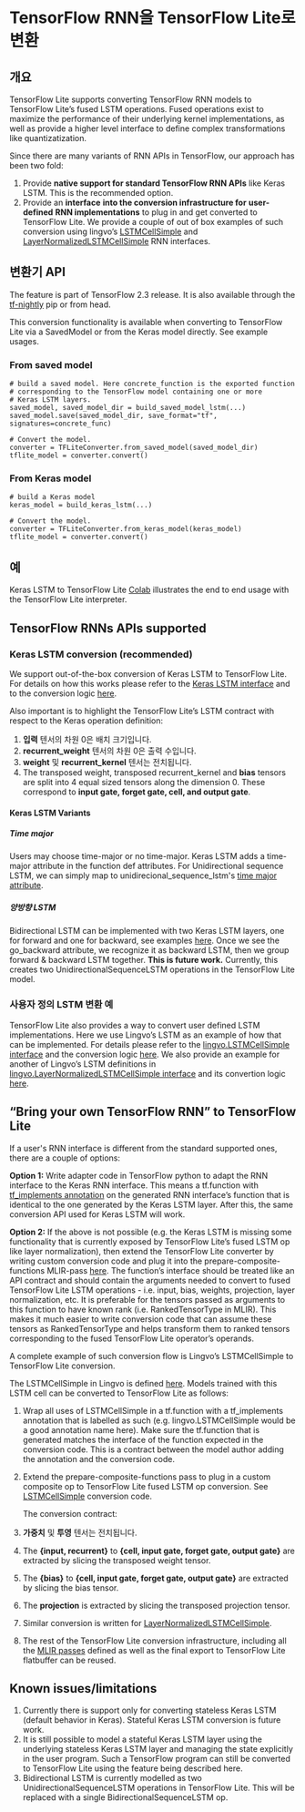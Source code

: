 # TensorFlow RNN을 TensorFlow Lite로 변환

## 개요

TensorFlow Lite supports converting TensorFlow RNN models to TensorFlow Lite’s fused LSTM operations. Fused operations exist to maximize the performance of their underlying kernel implementations, as well as provide a higher level interface to define complex transformations like quantizatization.

Since there are many variants of RNN APIs in TensorFlow, our approach has been two fold:

1. Provide **native support for standard TensorFlow RNN APIs** like Keras LSTM. This is the recommended option.
2. Provide an **interface** **into the conversion infrastructure for** **user-defined** **RNN implementations** to plug in and get converted to TensorFlow Lite. We provide a couple of out of box examples of such conversion using lingvo’s [LSTMCellSimple](https://github.com/tensorflow/tensorflow/blob/82abf0dbf316526cd718ae8cd7b11cfcb805805e/tensorflow/compiler/mlir/lite/transforms/prepare_composite_functions_tf.cc#L130) and [LayerNormalizedLSTMCellSimple](https://github.com/tensorflow/tensorflow/blob/c11d5d8881fd927165eeb09fd524a80ebaf009f2/tensorflow/compiler/mlir/lite/transforms/prepare_composite_functions_tf.cc#L137) RNN interfaces.

## 변환기 API

The feature is part of TensorFlow 2.3 release. It is also available through the [tf-nightly](https://pypi.org/project/tf-nightly/) pip or from head.

This conversion functionality is available when converting to TensorFlow Lite via a SavedModel or from the Keras model directly. See example usages.

### From saved model

<a id="from_saved_model"></a>

```
# build a saved model. Here concrete_function is the exported function
# corresponding to the TensorFlow model containing one or more
# Keras LSTM layers.
saved_model, saved_model_dir = build_saved_model_lstm(...)
saved_model.save(saved_model_dir, save_format="tf", signatures=concrete_func)

# Convert the model.
converter = TFLiteConverter.from_saved_model(saved_model_dir)
tflite_model = converter.convert()
```

### From Keras model

```
# build a Keras model
keras_model = build_keras_lstm(...)

# Convert the model.
converter = TFLiteConverter.from_keras_model(keras_model)
tflite_model = converter.convert()

```

## 예

Keras LSTM to TensorFlow Lite [Colab](https://colab.research.google.com/github/tensorflow/tensorflow/blob/master/tensorflow/lite/examples/experimental_new_converter/Keras_LSTM_fusion_Codelab.ipynb) illustrates the end to end usage with the TensorFlow Lite interpreter.

## TensorFlow RNNs APIs supported

<a id="rnn_apis"></a>

### Keras LSTM conversion (recommended)

We support out-of-the-box conversion of Keras LSTM to TensorFlow Lite. For details on how this works please refer to the [Keras LSTM interface](https://github.com/tensorflow/tensorflow/blob/35a3ab91b42503776f428bda574b74b9a99cd110/tensorflow/python/keras/layers/recurrent_v2.py#L1238)<span style="text-decoration:space;"> </span>and to the conversion logic [here](https://github.com/tensorflow/tensorflow/blob/35a3ab91b42503776f428bda574b74b9a99cd110/tensorflow/compiler/mlir/lite/utils/lstm_utils.cc#L627).

Also important is to highlight the TensorFlow Lite’s LSTM contract with respect to the Keras operation definition:

1. **입력** 텐서의 차원 0은 배치 크기입니다.
2. **recurrent_weight** 텐서의 차원 0은 출력 수입니다.
3. **weight** 및 **recurrent_kernel** 텐서는 전치됩니다.
4. The transposed weight, transposed recurrent_kernel and **bias** tensors are split into 4 equal sized tensors along the dimension 0. These correspond to **input gate, forget gate, cell, and output gate**.

#### Keras LSTM Variants

##### Time major

Users may choose time-major or no time-major. Keras LSTM adds a time-major attribute in the function def attributes. For Unidirectional sequence LSTM, we can simply map to unidirecional_sequence_lstm's [time major attribute](https://github.com/tensorflow/tensorflow/blob/35a3ab91b42503776f428bda574b74b9a99cd110/tensorflow/compiler/mlir/lite/ir/tfl_ops.td#L3902).

##### 양방향 LSTM

Bidirectional LSTM can be implemented with two Keras LSTM layers, one for forward and one for backward, see examples [here](https://github.com/tensorflow/tensorflow/blob/35a3ab91b42503776f428bda574b74b9a99cd110/tensorflow/python/keras/layers/wrappers.py#L382). Once we see the go_backward attribute, we recognize it as backward LSTM, then we group forward &amp; backward LSTM together. **This is future work.** Currently, this creates two UnidirectionalSequenceLSTM operations in the TensorFlow Lite model.

### 사용자 정의 LSTM 변환 예

TensorFlow Lite also provides a way to convert user defined LSTM implementations. Here we use Lingvo’s LSTM as an example of how that can be implemented. For details please refer to the [lingvo.LSTMCellSimple interface](https://github.com/tensorflow/lingvo/blob/91a4609dbc2579748a95110eda59c66d17c594c5/lingvo/core/rnn_cell.py#L228) and the conversion logic [here](https://github.com/tensorflow/tensorflow/blob/82abf0dbf316526cd718ae8cd7b11cfcb805805e/tensorflow/compiler/mlir/lite/transforms/prepare_composite_functions_tf.cc#L130). We also provide an example for another of Lingvo’s LSTM definitions in [lingvo.LayerNormalizedLSTMCellSimple interface](https://github.com/tensorflow/lingvo/blob/91a4609dbc2579748a95110eda59c66d17c594c5/lingvo/core/rnn_cell.py#L1173) and its convertion logic [here](https://github.com/tensorflow/tensorflow/blob/c11d5d8881fd927165eeb09fd524a80ebaf009f2/tensorflow/compiler/mlir/lite/transforms/prepare_composite_functions_tf.cc#L137).

## “Bring your own TensorFlow RNN” to TensorFlow Lite

If a user's RNN interface is different from the standard supported ones, there are a couple of options:

**Option 1:** Write adapter code in TensorFlow python to adapt the RNN interface to the Keras RNN interface. This means a tf.function with [tf_implements annotation](https://github.com/tensorflow/community/pull/113) on the generated RNN interface’s function that is identical to the one generated by the Keras LSTM layer. After this, the same conversion API used for Keras LSTM will work.

**Option 2:** If the above is not possible (e.g. the Keras LSTM is missing some functionality that is currently exposed by TensorFlow Lite’s fused LSTM op like layer normalization), then extend the TensorFlow Lite converter by writing custom conversion code and plug it into the prepare-composite-functions MLIR-pass [here](https://github.com/tensorflow/tensorflow/blob/c11d5d8881fd927165eeb09fd524a80ebaf009f2/tensorflow/compiler/mlir/lite/transforms/prepare_composite_functions_tf.cc#L115). The function’s interface should be treated like an API contract and should contain the arguments needed to convert to fused TensorFlow Lite LSTM operations - i.e. input, bias, weights, projection, layer normalization, etc. It is preferable for the tensors passed as arguments to this function to have known rank (i.e. RankedTensorType in MLIR). This makes it much easier to write conversion code that can assume these tensors as RankedTensorType and helps transform them to ranked tensors corresponding to the fused TensorFlow Lite operator’s operands.

A complete example of such conversion flow is Lingvo’s LSTMCellSimple to TensorFlow Lite conversion.

The LSTMCellSimple in Lingvo is defined [here](https://github.com/tensorflow/lingvo/blob/91a4609dbc2579748a95110eda59c66d17c594c5/lingvo/core/rnn_cell.py#L228). Models trained with this LSTM cell can be converted to TensorFlow Lite as follows:

1. Wrap all uses of LSTMCellSimple in a tf.function with a tf_implements annotation that is labelled as such (e.g. lingvo.LSTMCellSimple would be a good annotation name here). Make sure the tf.function that is generated matches the interface of the function expected in the conversion code. This is a contract between the model author adding the annotation and the conversion code.

2. Extend the prepare-composite-functions pass to plug in a custom composite op to TensorFlow Lite fused LSTM op conversion. See [LSTMCellSimple](https://github.com/tensorflow/tensorflow/blob/82abf0dbf316526cd718ae8cd7b11cfcb805805e/tensorflow/compiler/mlir/lite/transforms/prepare_composite_functions_tf.cc#L130) conversion code.

    The conversion contract:

3. **가중치** 및 **투영** 텐서는 전치됩니다.

4. The **{input, recurrent}** to **{cell, input gate, forget gate, output gate}** are extracted by slicing the transposed weight tensor.

5. The **{bias}** to **{cell, input gate, forget gate, output gate}** are extracted by slicing the bias tensor.

6. The **projection** is extracted by slicing the transposed projection tensor.

7. Similar conversion is written for [LayerNormalizedLSTMCellSimple](https://github.com/tensorflow/tensorflow/blob/c11d5d8881fd927165eeb09fd524a80ebaf009f2/tensorflow/compiler/mlir/lite/transforms/prepare_composite_functions_tf.cc#L137).

8. The rest of the TensorFlow Lite conversion infrastructure, including all the [MLIR passes](https://github.com/tensorflow/tensorflow/blob/35a3ab91b42503776f428bda574b74b9a99cd110/tensorflow/compiler/mlir/lite/tf_tfl_passes.cc#L57) defined as well as the final export to TensorFlow Lite flatbuffer can be reused.

## Known issues/limitations

1. Currently there is support only for converting stateless Keras LSTM (default behavior in Keras). Stateful Keras LSTM conversion is future work.
2. It is still possible to model a stateful Keras LSTM layer using the underlying stateless Keras LSTM layer and managing the state explicitly in the user program. Such a TensorFlow program can still be converted to TensorFlow Lite using the feature being described here.
3. Bidirectional LSTM is currently modelled as two UnidirectionalSequenceLSTM operations in TensorFlow Lite. This will be replaced with a single BidirectionalSequenceLSTM op.
